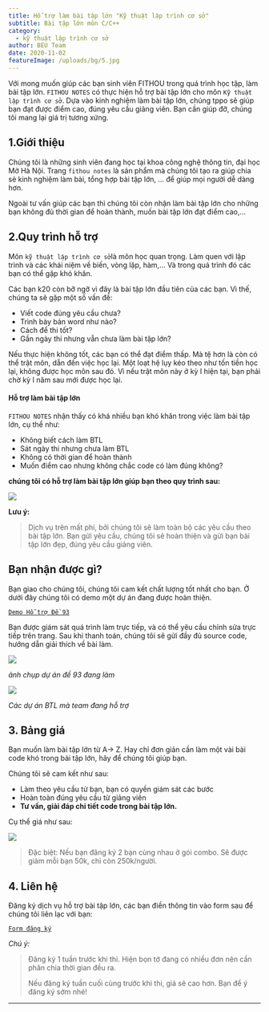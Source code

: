 ```yaml
---
title: Hỗ trợ làm bài tập lớn "Kỹ thuật lập trình cơ sở"
subtitle: Bài tập lớn môn C/C++
category:
  - kỹ thuật lập trình cơ sở
author: BEU Team
date: 2020-11-02
featureImage: /uploads/bg/5.jpg
---
```


Với mong muốn giúp các bạn sinh viên FITHOU trong quá trình học tập, làm bài tập lớn. `FITHOU NOTES` có thực hiện hỗ trợ bài tập lớn cho môn `Kỹ thuật lập trình cơ sở`. Dựa vào kinh nghiệm làm bài tập lớn, chúng tppo sẽ giúp bạn đạt được điểm cao, đúng yêu cầu giảng viên. Bạn cần giúp đỡ, chúng tôi mang lại giá trị tương xứng. 

## 1.Giới thiệu

Chúng tôi là những sinh viên đang học tại khoa công nghệ thông tin, đại học Mở Hà Nội. Trang `fithou notes` là sản phẩm mà chúng tôi tạo ra giúp chia sẻ kinh nghiệm làm bài, tổng hợp bài tập lớn, ... để giúp mọi người dễ dàng hơn.

Ngoài tư vấn giúp các bạn thì chúng tôi còn nhận làm bài tập lớn cho những bạn không đủ thời gian để hoàn thành, muốn bài tập lớn đạt điểm cao,... 

## 2.Quy trình hỗ trợ
Môn `kỹ thuật lập trình cơ sở`là môn học quan trọng. Làm quen với lập trình và các khái niệm về biến, vòng lặp, hàm,... Và trong quá trình đó các bạn có thể gặp khó khăn. 

Các bạn k20 còn bỡ ngỡ vì đây là bài tập lớn đầu tiên của các bạn. Vì thế, chúng ta sẽ gặp một số vấn đề:
- Viết code đúng yêu cầu chưa?
- Trình bày bản word như nào?
- Cách để thi tốt?
- Gần ngày thi nhưng vẫn chưa làm bài tập lớn?

Nếu thực hiện không tốt, các bạn có thể đạt điểm thấp. Mà tệ hơn là còn có thể trật môn, dẫn đến việc học lại. Một loạt hệ lụy kéo theo như tốn tiền học lại, không được học môn sau đó. Vì nếu trật môn này ở kỳ I hiện tại, bạn phải chờ kỳ I năm sau mới được học lại. 

#### Hỗ trợ làm bài tập lớn 

`FITHOU NOTES` nhận thấy có khá nhiều bạn khó khăn trong việc làm bài tập lớn, cụ thể như: 
- Không biết cách làm BTL 
- Sát ngày thi nhưng chưa làm BTL
- Không có thời gian để hoàn thành
- Muốn điểm cao nhưng không chắc code có làm đúng không?

**chúng tôi có hỗ trợ làm bài tập lớn giúp bạn theo quy trình sau:**

![](https://i.ibb.co/d23KSW1/quy-trinh.jpg)

**Lưu ý:**
>Dịch vụ trên mất phí, bởi chúng tôi sẽ làm toàn bộ các yêu cầu theo bài tập lớn.
>Bạn gửi yêu cầu, chúng tôi sẽ hoàn thiện và gửi bạn bài tập lớn đẹp, đúng yêu cầu giảng viên.

## Bạn nhận được gì?
Bạn giao cho chúng tôi, chúng tôi cam kết chất lượng tốt nhất cho bạn. Ở dưới đây chúng tôi có demo một dự án đang được hoàn thiện.

[`Demo Hỗ trợ Đề 93`](https://bom.to/demoktltcs)


Bạn được giám sát quá trình làm trực tiếp, và có thể yêu cầu chỉnh sửa trực tiếp trên trang. Sau khi thanh toán, chúng tôi sẽ gửi đầy đủ source code, hướng dẫn giải thích về bài làm.

![](https://i.ibb.co/KGvfvhM/image.png)

*ảnh chụp dự án đề 93 đang làm*

![](https://i.ibb.co/RpmpBG8/image.png)

*Các dự án BTL mà team đang hỗ trợ*

## 3. Bảng giá
Bạn muốn làm bài tập lớn từ A-> Z. Hay chỉ đơn giản cần làm một vài bài code khó trong bài tập lớn, hãy để chúng tôi giúp bạn. 

Chúng tôi sẽ cam kết như sau:
- Làm theo yêu cầu từ bạn, bạn có quyền giám sát các bước
- Hoàn toàn đúng yêu cầu từ giảng viên
- **Tư vấn, giải đáp chi tiết code trong bài tập lớn.**

Cụ thể giá như sau: 

![](https://i.ibb.co/hRQj1G8/bang-gia.jpg)

>Đặc biệt: Nếu bạn đăng ký 2 bạn cùng nhau ở gói combo. Sẽ được giảm mỗi bạn 50k, chỉ còn 250k/người. 

## 4. Liên hệ

Đăng ký dịch vụ hỗ trợ bài tập lớn, các bạn điền thông tin vào form sau để chúng tôi liên lạc với bạn:

[`Form đăng ký`](https://bit.ly/3kB6LXe)

*Chú ý:*

> Đăng ký 1 tuần trước khi thi. Hiện bọn tớ đang có nhiều đơn nên cần phân chia thời gian đều ra. 
>
> Nếu đăng ký tuần cuối cùng trước khi thi, giá sẽ cao hơn. Bạn để ý đăng ký sớm nhé! 

---
